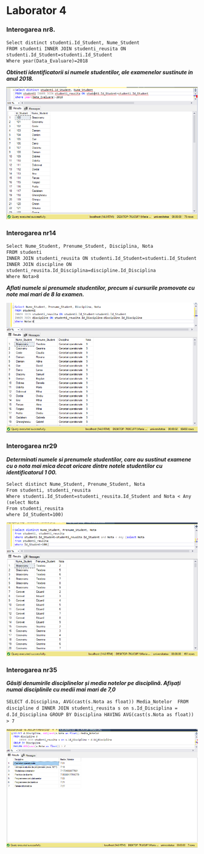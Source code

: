 # Laborator 4


### Interogarea nr8.
```
Select distinct studenti.Id_Student, Nume_Student
FROM studenti INNER JOIN studenti_reusita ON studenti.Id_Student=studenti.Id_Student
Where year(Data_Evaluare)=2018
```

_**Obtineti identificatorii si numele studentilor, ale examenelor sustinute in anul 2018.**_

<img src="8.PNG"/>



### Interogarea nr14
    Select Nume_Student, Prenume_Student, Disciplina, Nota
    FROM studenti 
    INNER JOIN studenti_reusita ON studenti.Id_Student=studenti.Id_Student
    INNER JOIN discipline ON studenti_reusita.Id_Disciplina=discipline.Id_Disciplina
    Where Nota>8

_**Aflati numele si prenumele studentilor, precum si cursurile promovate cu note mai mari de 8 la
examen.**_ 

<img src="14.PNG"/>



### Interogarea nr29

_**Determinati numele si prenumele studentilor, care au sustinut examene cu o nota mai mica decat
oricare dintre notele studentilor cu identificatorul 1 00.**_

```
Select distinct Nume_Student, Prenume_Student, Nota
From studenti, studenti_reusita
Where studenti.Id_Student=studenti_reusita.Id_Student and Nota < Any (select Nota 
From studenti_reusita 
where Id_Student=100)
```

<img src="29.PNG"/>



### Interogarea nr35
_**Găsiți denumirile disciplinelor și media notelor pe disciplină. Afișați numai disciplinile cu medii mai mari de 7,0**_

`
SELECT d.Disciplina, AVG(cast(s.Nota as float)) Media_Notelor 
FROM discipline d
	INNER JOIN studenti_reusita s on s.Id_Disciplina = d.Id_Disciplina
GROUP BY Disciplina
HAVING AVG(cast(s.Nota as float)) > 7
`

<img src="35.PNG"/>



